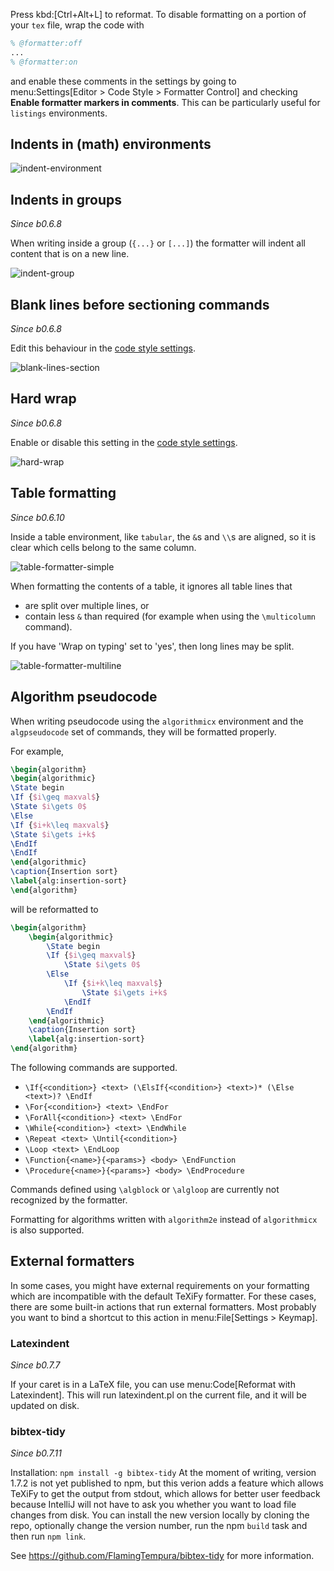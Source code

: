 Press kbd:[Ctrl+Alt+L] to reformat.
To disable formatting on a portion of your `tex` file, wrap the code with

```latex
% @formatter:off
...
% @formatter:on
```

and enable these comments in the settings by going to menu:Settings[Editor > Code Style > Formatter Control] and checking **Enable formatter markers in comments**.
This can be particularly useful for `listings` environments.

## Indents in (math) environments

![indent-environment](https://raw.githubusercontent.com/wiki/Hannah-Sten/TeXiFy-IDEA/Reading/figures/indent-environment.gif)

## Indents in groups

_Since b0.6.8_

When writing inside a group (`{...}` or `[...]`) the formatter will indent all content that is on a new line.

![indent-group](https://raw.githubusercontent.com/wiki/Hannah-Sten/TeXiFy-IDEA/Reading/figures/indent-group.gif)

## Blank lines before sectioning commands

_Since b0.6.8_

Edit this behaviour in the [code style settings](Code-style-settings#section-newlines).

![blank-lines-section](https://raw.githubusercontent.com/wiki/Hannah-Sten/TeXiFy-IDEA/Reading/figures/blank-lines-section.gif)

## Hard wrap

_Since b0.6.8_

Enable or disable this setting in the [code style settings](Code-style-settings#hard-wrap).

![hard-wrap](https://raw.githubusercontent.com/wiki/Hannah-Sten/TeXiFy-IDEA/Reading/figures/hard-wrap.gif)

## Table formatting

_Since b0.6.10_

Inside a table environment, like `tabular`, the ``&``s and ``\\``s are aligned, so it is clear which cells belong to the same column.

![table-formatter-simple](https://raw.githubusercontent.com/wiki/Hannah-Sten/TeXiFy-IDEA/Reading/figures/table-formatter-simple.gif)

When formatting the contents of a table, it ignores all table lines that

* are split over multiple lines, or
* contain less `&` than required (for example when using the `\multicolumn` command).

If you have 'Wrap on typing' set to 'yes', then long lines may be split.

![table-formatter-multiline](https://raw.githubusercontent.com/wiki/Hannah-Sten/TeXiFy-IDEA/Reading/figures/table-formatter-multiline.gif)

## Algorithm pseudocode

When writing pseudocode using the `algorithmicx` environment and the `algpseudocode` set of commands, they will be formatted properly.

For example,
```latex
\begin{algorithm}
\begin{algorithmic}
\State begin
\If {$i\geq maxval$}
\State $i\gets 0$
\Else
\If {$i+k\leq maxval$}
\State $i\gets i+k$
\EndIf
\EndIf
\end{algorithmic}
\caption{Insertion sort}
\label{alg:insertion-sort}
\end{algorithm}
```

will be reformatted to

```latex
\begin{algorithm}
    \begin{algorithmic}
        \State begin
        \If {$i\geq maxval$}
            \State $i\gets 0$
        \Else
            \If {$i+k\leq maxval$}
                \State $i\gets i+k$
            \EndIf
        \EndIf
    \end{algorithmic}
    \caption{Insertion sort}
    \label{alg:insertion-sort}
\end{algorithm}
```

The following commands are supported.

* `\If{<condition>} <text> (\ElsIf{<condition>} <text>)* (\Else <text>)? \EndIf`
* `\For{<condition>} <text> \EndFor`
* `\ForAll{<condition>} <text> \EndFor`
* `\While{<condition>} <text> \EndWhile`
* `\Repeat <text> \Until{<condition>}`
* `\Loop <text> \EndLoop`
* `\Function{<name>}{<params>} <body> \EndFunction`
* `\Procedure{<name>}{<params>} <body> \EndProcedure`

Commands defined using `\algblock` or `\algloop` are currently not recognized by the formatter.

Formatting for algorithms written with `algorithm2e` instead of `algorithmicx` is also supported.

## External formatters

In some cases, you might have external requirements on your formatting which are incompatible with the default TeXiFy formatter.
For these cases, there are some built-in actions that run external formatters.
Most probably you want to bind a shortcut to this action in menu:File[Settings > Keymap].

### Latexindent
_Since b0.7.7_

If your caret is in a LaTeX file, you can use menu:Code[Reformat with Latexindent].
This will run latexindent.pl on the current file, and it will be updated on disk.

### bibtex-tidy
_Since b0.7.11_

Installation: `npm install -g bibtex-tidy`
At the moment of writing, version 1.7.2 is not yet published to npm, but this verion adds a feature which allows TeXiFy to get the output from stdout, which allows for better user feedback because IntelliJ will not have to ask you whether you want to load file changes from disk.
You can install the new version locally by cloning the repo, optionally change the version number, run the npm `build` task and then run `npm link`.

See https://github.com/FlamingTempura/bibtex-tidy for more information.
